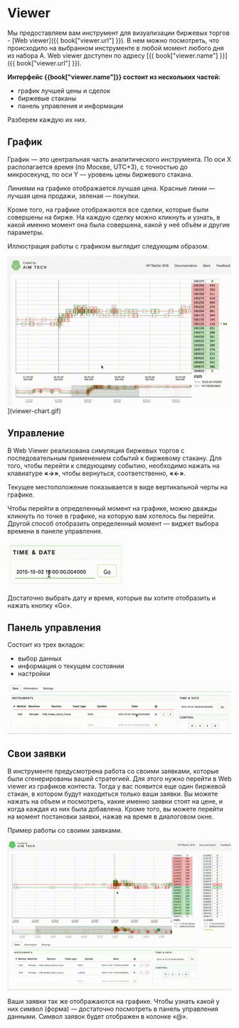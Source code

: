 # Viewer

Мы предоставляем вам инструмент для визуализации биржевых торгов - [Web viewer]({{ book["viewer.url"] }}). В нем можно посмотреть, что происходило на выбранном инструменте в любой момент любого дня из набора A. Web viewer доступен по адресу [{{ book["viewer.name"] }}]({{ book["viewer.url"] }}).

**Интерфейс {{book["viewer.name"]}} состоит из нескольких частей:**
- график лучшей цены и сделок
- биржевые стаканы
- панель управления и информации

Разберем каждую их них.

## График
График — это центральная часть аналитического инструмента. По оси X располагается время (по Москве, UTC+3), с точностью до микросекунд, по оси Y — уровень цены биржевого стакана.

Линиями на графике отображается лучшая цена. Красные линии — лучшая цена продажи, зеленая — покупки.

Кроме того, на графике отображаются все сделки, которые были совершены на бирже. На каждую сделку можно кликнуть и узнать, в какой именно момент она была совершена, какой у неё объём и другие параметры.

Иллюстрация работы с графиком выглядит следующим образом. 

![Web viewer chart](viewer-chart.gif)](viewer-chart.gif)

## Управление
В Web Viewer реализована симуляция биржевых торгов с последовательным применением событий к биржевому стакану. Для того, чтобы перейти к следующему событию, необходимо нажать на клавиатуре **«→»**, чтобы вернуться, соответственно, **«←»**.

Текущее местоположение показывается в виде вертикальной черты на графике.

Чтобы перейти в определенный момент на графике, можно дважды кликнуть по точке в графике, на которую вам хотелось бы перейти. Другой способ отобразить определенный момент — виджет выбора времени в панеле управления. 

![](viewer-time.gif)

Достаточно выбрать дату и время, которые вы хотите отобразить и нажать кнопку «Go».

## Панель управления

Состоит из трех вкладок: 
- выбор данных
- информация о текущем состоянии
- настройки

![](viewer-control-panel.gif)

## Свои заявки

В инструменте предусмотрена работа со своими заявками, которые были сгенерированы вашей стратегией. Для этого нужно перейти в Web viewer из графиков контеста. Тогда у вас появится еще один биржевой стакан, в котором будут находиться только ваши заявки. Вы можете нажать на объем и посмотреть, какие именно заявки стоят на цене, и когда каждая из них была добавлена. Кроме того, вы можете перейти на момент постановки заявки, нажав на время в диалоговом окне.

Пример работы со своими заявками.

![](viewer-deals.gif)

Ваши заявки так же отображаются на графике. Чтобы узнать какой у них символ (форма) — достаточно посмотреть в панель управления данными. Символ заявок будет отображен в колонке «@».